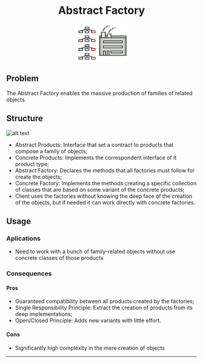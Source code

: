 <h1 align='center'>Abstract Factory</h1>

<p align='center'>
	<img src='../../../.github/abstract-factory.png' alt='Abstract Factory'>
</p>

## Problem

The Abstract Factory enables the massive production of families of related objects.

## Structure

![alt text](https://refactoring.guru/images/patterns/diagrams/abstract-factory/structure.png "Abstract Factory UML Diagram")

- Abstract Products: Interface that set a contract to products that compose a family of objects;
- Concrete Products: Implements the correspondent interface of it product type;
- Abstract Factory: Declares the methods that all factories must follow for create the objects;
- Concrete Factory: Implements the methods creating a specific collection of classes that are based on some variant of the concrete products;
- Client uses the factories without knowing the deep face of the creation of the objects, but if needed it can work directly with concrete factories.

## Usage

### Aplications
- Need to work with a bunch of family-related objects without use concrete classes of those products

### Consequences
#### Pros
- Guaranteed compatibility between all products created by the factories;
- Single Responsibility Principle: Extract the creation of products from its deep implementations;
- Open/Closed Principle: Adds new variants with little effort.

#### Cons
- Significantly high complexity in the mere creation of objects

---